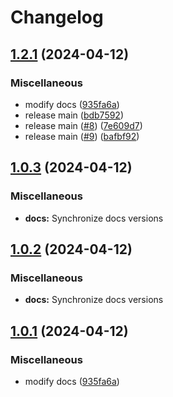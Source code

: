 # Changelog

## [1.2.1](https://github.com/cmmmli/monorepo-release-test/compare/docs-v1.2.0...docs-v1.2.1) (2024-04-12)


### Miscellaneous

* modify docs ([935fa6a](https://github.com/cmmmli/monorepo-release-test/commit/935fa6a511cfd5b2f44f56ea8f5a8d9f968b8519))
* release main ([bdb7592](https://github.com/cmmmli/monorepo-release-test/commit/bdb759255793e50641791432ec253a31430ca14a))
* release main ([#8](https://github.com/cmmmli/monorepo-release-test/issues/8)) ([7e609d7](https://github.com/cmmmli/monorepo-release-test/commit/7e609d7de16132abe8cd2e95eed2d640c388e88a))
* release main ([#9](https://github.com/cmmmli/monorepo-release-test/issues/9)) ([bafbf92](https://github.com/cmmmli/monorepo-release-test/commit/bafbf9234ec37abee498b1b48948678fa9553926))

## [1.0.3](https://github.com/cmmmli/monorepo-release-test/compare/docs-v1.0.2...docs-v1.0.3) (2024-04-12)


### Miscellaneous

* **docs:** Synchronize docs versions

## [1.0.2](https://github.com/cmmmli/monorepo-release-test/compare/docs-v1.0.1...docs-v1.0.2) (2024-04-12)


### Miscellaneous

* **docs:** Synchronize docs versions

## [1.0.1](https://github.com/cmmmli/monorepo-release-test/compare/docs-v1.0.0...docs-v1.0.1) (2024-04-12)


### Miscellaneous

* modify docs ([935fa6a](https://github.com/cmmmli/monorepo-release-test/commit/935fa6a511cfd5b2f44f56ea8f5a8d9f968b8519))
